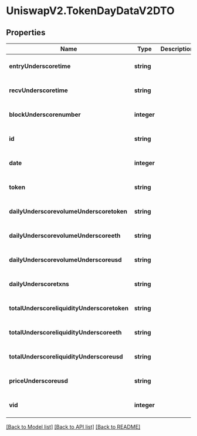 # UniswapV2.TokenDayDataV2DTO

## Properties
Name | Type | Description | Notes
------------ | ------------- | ------------- | -------------
**entryUnderscoretime** | **string** |  | [optional] [default to null]
**recvUnderscoretime** | **string** |  | [optional] [default to null]
**blockUnderscorenumber** | **integer** |  | [optional] [default to null]
**id** | **string** |  | [optional] [default to null]
**date** | **integer** |  | [optional] [default to null]
**token** | **string** |  | [optional] [default to null]
**dailyUnderscorevolumeUnderscoretoken** | **string** |  | [optional] [default to null]
**dailyUnderscorevolumeUnderscoreeth** | **string** |  | [optional] [default to null]
**dailyUnderscorevolumeUnderscoreusd** | **string** |  | [optional] [default to null]
**dailyUnderscoretxns** | **string** |  | [optional] [default to null]
**totalUnderscoreliquidityUnderscoretoken** | **string** |  | [optional] [default to null]
**totalUnderscoreliquidityUnderscoreeth** | **string** |  | [optional] [default to null]
**totalUnderscoreliquidityUnderscoreusd** | **string** |  | [optional] [default to null]
**priceUnderscoreusd** | **string** |  | [optional] [default to null]
**vid** | **integer** |  | [optional] [default to null]

[[Back to Model list]](../README.md#documentation-for-models) [[Back to API list]](../README.md#documentation-for-api-endpoints) [[Back to README]](../README.md)


